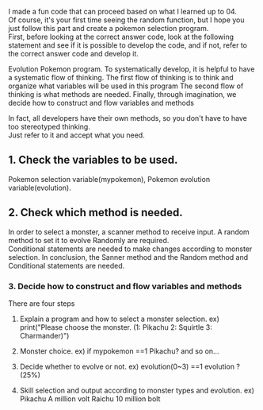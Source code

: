 I made a fun code that can proceed based on what I learned up to 04.  
Of course, it's your first time seeing the random function, but I hope you just follow this part and create a pokemon selection program.  
First, before looking at the correct answer code, look at the following statement and see if it is possible to develop the code, and if not, refer to the correct answer code and develop it. 

Evolution Pokemon program.
To systematically develop, it is helpful to have a systematic flow of thinking. 
The first flow of thinking is to think and organize what variables will be used in this program
The second flow of thinking is what methods are needed.
Finally, through imagination, we decide how to construct and flow variables and methods 

In fact, all developers have their own methods, so you don't have to have too stereotyped thinking.  
Just refer to it and accept what you need.

## 1. Check the variables to be used. 

Pokemon selection variable(mypokemon), Pokemon evolution variable(evolution).

## 2. Check which method is needed. 

In order to select a monster, a scanner method to receive input. 
A random method to set it to evolve Randomly are required.  
Conditional statements are needed to make changes according to monster selection. 
In conclusion, the Sanner method and the Random method and Conditional statements are needed. 

### 3. Decide how to construct and flow variables and methods 

There are four steps 

1. Explain a program and how to select a monster selection. 
ex) print("Please choose the monster. (1: Pikachu 2: Squirtle 3: Charmander)") 

2. Monster choice. 
ex) if mypokemon ==1 Pikachu? and so on... 

3. Decide whether to evolve or not. 
ex) evolution(0~3) ==1 evolution ? (25%) 

4. Skill selection and output according to monster types and evolution. 
ex) Pikachu A million volt Raichu 10 million bolt 
